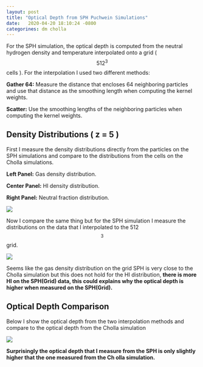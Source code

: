 ```yaml
---
layout: post
title: "Optical Depth from SPH Puchwein Simulations"
date:   2020-04-20 18:10:24 -0800
categorines: dm cholla
---
```



For the SPH simulation, the optical depth is computed from the neutral hydrogen density and temperature interpolated onto a grid ( $$512^3$$ cells ). For the interpolation I used two different methods:

**Gather 64:** Measure the distance that encloses 64 neighboring particles and use that distance as the smoothing length when computing the kernel weights.

**Scatter:** Use the smoothing lengths of the neighboring particles when computing the kernel weights. 



## Density Distributions  ( z = 5 )

First I measure the density distributions directly from the particles on the SPH simulations and compare to the distributions from the cells on the Cholla simulations.

**Left Panel:** Gas density distribution.

**Center Panel:** HI density distribution.

**Right Panel:** Neutral fraction distribution.


<img src="{{ site.url }}assets/images/ionization_fraction_H.png"> 



Now I compare the same thing but for the SPH simulation I measure the distributions on the data that I interpolated to the 512$$^3$$ grid.


<img src="{{ site.url }}assets/images/density_distribution.png"> 

Seems like the gas density distribution on the grid SPH is very close to the Cholla simulation but this does not hold for the HI distribution, **there is more HI on the SPH(Grid) data, this could explains why the optical depth is higher when measured on the SPH(Grid).**


## Optical Depth Comparison

Below I show the optical depth from the two interpolation methods and compare to the optical depth from the Cholla simulation



<img src="{{ site.url }}assets/images/optical_depth_uvb_log_res_sph_0.png"> 


**Surprisingly the optical depth that I measure from the SPH is only slightly higher that the one measured from the Ch olla simulation.**

